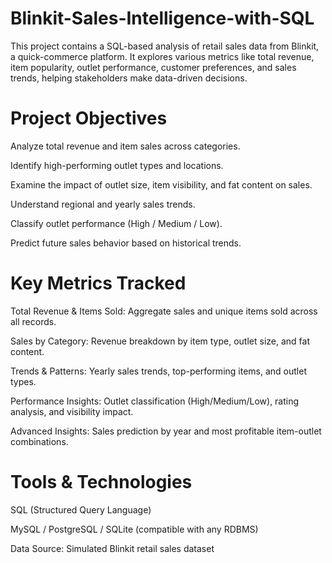 # Blinkit-Sales-Intelligence-with-SQL
This project contains a SQL-based analysis of retail sales data from Blinkit, a quick-commerce platform. It explores various metrics like total revenue, item popularity, outlet performance, customer preferences, and sales trends, helping stakeholders make data-driven decisions.
# Project Objectives
Analyze total revenue and item sales across categories.

Identify high-performing outlet types and locations.

Examine the impact of outlet size, item visibility, and fat content on sales.

Understand regional and yearly sales trends.

Classify outlet performance (High / Medium / Low).

Predict future sales behavior based on historical trends.
# Key Metrics Tracked
Total Revenue & Items Sold: Aggregate sales and unique items sold across all records.

Sales by Category: Revenue breakdown by item type, outlet size, and fat content.

Trends & Patterns: Yearly sales trends, top-performing items, and outlet types.

Performance Insights: Outlet classification (High/Medium/Low), rating analysis, and visibility impact.

Advanced Insights: Sales prediction by year and most profitable item-outlet combinations.

# Tools & Technologies
SQL (Structured Query Language)

MySQL / PostgreSQL / SQLite (compatible with any RDBMS)

Data Source: Simulated Blinkit retail sales dataset

